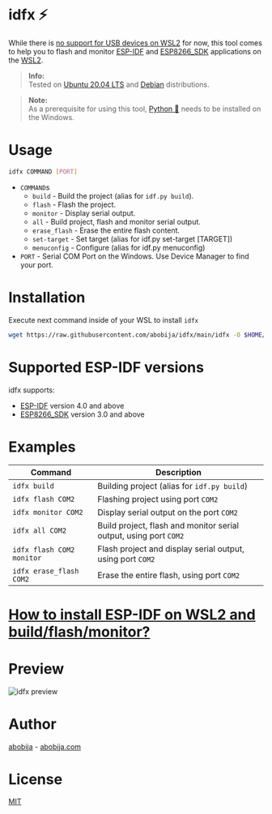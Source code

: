 # idfx :zap:

While there is [no support for USB devices on WSL2](https://github.com/microsoft/WSL/issues/4322) for now, this tool comes to help you to flash and monitor [ESP-IDF](https://github.com/espressif/esp-idf) and [ESP8266_SDK](https://github.com/espressif/ESP8266_RTOS_SDK) applications on the [WSL2](https://docs.microsoft.com/en-us/windows/wsl/compare-versions).

> **Info:**<br>Tested on [Ubuntu 20.04 LTS](https://www.microsoft.com/en-us/p/ubuntu-2004-lts/9n6svws3rx71) and [Debian](https://www.microsoft.com/en-us/p/debian/9msvkqc78pk6) distributions.

> **Note:**<br>As a prerequisite for using this tool, [Python :snake:](https://www.python.org) needs to be installed on the Windows.

# Usage

```sh
idfx COMMAND [PORT]
```

- `COMMAND`s
    - `build`       - Build the project (alias for `idf.py build`).
    - `flash`       - Flash the project.
    - `monitor`     - Display serial output.
    - `all`         - Build project, flash and monitor serial output.
    - `erase_flash` - Erase the entire flash content.
  	-  `set-target` - Set target (alias for idf.py set-target [TARGET])
	-  `menuconfig` - Configure (alias for idf.py menuconfig)
- `PORT` - Serial COM Port on the Windows. Use Device Manager to find your port.

# Installation

Execute next command inside of your WSL to install `idfx`

```sh
wget https://raw.githubusercontent.com/abobija/idfx/main/idfx -O $HOME/.local/bin/idfx && chmod u+x $HOME/.local/bin/idfx
```

# Supported ESP-IDF versions

idfx supports:
- [ESP-IDF](https://github.com/espressif/esp-idf) version 4.0 and above
- [ESP8266_SDK](https://github.com/espressif/ESP8266_RTOS_SDK) version 3.0 and above

# Examples

| Command  | Description |
| ------------- | ------------- |
| `idfx build`  | Building project (alias for `idf.py build`) |
| `idfx flash COM2`  | Flashing project using port `COM2` |
| `idfx monitor COM2`  | Display serial output on the port `COM2` |
| `idfx all COM2` | Build project, flash and monitor serial output, using port `COM2` |
| `idfx flash COM2 monitor` | Flash project and display serial output, using port `COM2` |
| `idfx erase_flash COM2` | Erase the entire flash, using port `COM2` |

# [How to install ESP-IDF on WSL2 and build/flash/monitor?](https://gist.github.com/abobija/2f11d1b2c7cb079bec4df6e2348d969f)

# Preview

![idfx preview](preview.gif)

# Author

[abobija](https://github.com/abobija) - [abobija.com](https://abobija.com)

# License

[MIT](LICENSE)
